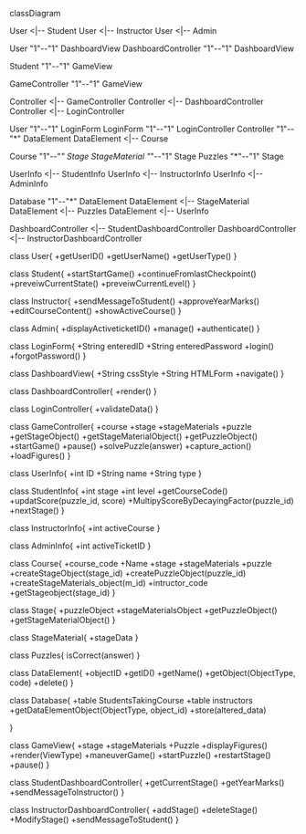 classDiagram

User <|-- Student
User <|-- Instructor
User <|-- Admin

User "1"--"1" DashboardView
DashboardController "1"--"1" DashboardView

Student "1"--"1" GameView

GameController "1"--"1" GameView

Controller <|-- GameController
Controller <|-- DashboardController
Controller <|-- LoginController

User "1"--"1" LoginForm
LoginForm "1"--"1" LoginController 
Controller "1"--"*" DataElement
DataElement <|-- Course

Course "1"--"*" Stage
StageMaterial "*"--"1" Stage
Puzzles "*"--"1" Stage

UserInfo <|-- StudentInfo
UserInfo <|-- InstructorInfo
UserInfo <|-- AdminInfo

Database "1"--"*" DataElement
DataElement <|-- StageMaterial
DataElement <|-- Puzzles
DataElement <|-- UserInfo

DashboardController <|-- StudentDashboardController
DashboardController <|-- InstructorDashboardController

class User{
+getUserID()
+getUserName()
+getUserType()
}

class Student{
+startStartGame()
+continueFromlastCheckpoint()
+preveiwCurrentState()
+preveiwCurrentLevel()
}

class Instructor{
+sendMessageToStudent()
+approveYearMarks()
+editCourseContent()
+showActiveCourse()
}

class Admin{
+displayActiveticketID()
+manage()
+authenticate()
}

class LoginForm{
+String enteredID
+String enteredPassword
+login()
+forgotPassword()
}

class DashboardView{
+String cssStyle
+String HTMLForm
+navigate()
}

class DashboardController{
+render()
}

class LoginController{
    +validateData()
}

class GameController{
+course
+stage
+stageMaterials
+puzzle
+getStageObject()
+getStageMaterialObject()
+getPuzzleObject()
+startGame()
+pause()
+solvePuzzle(answer)
+capture_action()
+loadFigures()
}

class UserInfo{
+int ID
+String name
+String type
}

class StudentInfo{
+int stage
+int level
+getCourseCode()
+updatScore(puzzle_id, score)
+MultipyScoreByDecayingFactor(puzzle_id)
+nextStage()
}


class InstructorInfo{
+int activeCourse
}


class AdminInfo{
+int activeTicketID
}

class Course{
+course_code
+Name
+stage
+stageMaterials
+puzzle
+createStageObject(stage_id)
+createPuzzleObject(puzzle_id)
+createStageMaterials_object(m_id)
+intructor_code
+getStageobject(stage_id)
}


class Stage{
+puzzleObject
+stageMaterialsObject
+getPuzzleObject()
+getStageMaterialObject()
}


class StageMaterial{
+stageData
}

class Puzzles{
isCorrect(answer) 
}


class DataElement{
+objectID
+getID()
+getName()
+getObject(ObjectType, code)
+delete()
}

class Database{
+table StudentsTakingCourse
+table instructors
+getDataElementObject(ObjectType, object_id)
+store(altered_data)

}

class GameView{
+stage
+stageMaterials
+Puzzle
+displayFigures()
+render(ViewType)
+maneuverGame()
+startPuzzle()
+restartStage()
+pause()
}

class StudentDashboardController{
    +getCurrentStage()
    +getYearMarks()
    +sendMessageToInstructor()
}


class InstructorDashboardController{
    +addStage()
    +deleteStage()
    +ModifyStage()
    +sendMessageToStudent()
}
